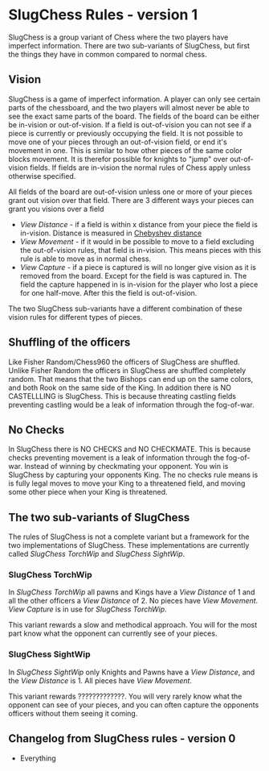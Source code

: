 # SlugChess Rules - version 1

SlugChess is a group variant of Chess where the two players have imperfect information. There are two sub-variants of SlugChess, but first the things they have in common compared to normal chess.

## Vision

SlugChess is a game of imperfect information. A player can only see certain parts of the chessboard, and the two players will almost never be able to see the exact same parts of the board. The fields of the board can be either be in-vision or out-of-vision. If a field is out-of-vision you can not see if a piece is currently or previously occupying the field. It is not possible to move one of your pieces through an out-of-vision field, or end it's movement in one. This is similar to how other pieces of the same color blocks movement. It is therefor possible for knights to "jump" over out-of-vision fields. If fields are in-vision the normal rules of Chess apply unless otherwise specified.

All fields of the board are out-of-vision unless one or more of your pieces grant out vision over that field. There are 3 different ways your pieces can grant you visions over a field
- _View Distance_ - if a field is within x distance from your piece the field is in-vision. Distance is measured in [Chebyshev distance](https://en.wikipedia.org/wiki/Chebyshev_distance)
- _View Movement_ - if it would in be possible to move to a field excluding the out-of-vision rules, that field is in-vision. This means pieces with this rule is able to move as in normal chess.
- _View Capture_ - if a piece is captured is will no longer give vision as it is removed from the board. Except for the field is was captured in. The field the capture happened in is in-vision for the player who lost a piece for one half-move. After this the field is out-of-vision.

The two SlugChess sub-variants have a different combination of these vision rules for different types of pieces.

## Shuffling of the officers

Like Fisher Random/Chess960 the officers of SlugChess are shuffled. Unlike Fisher Random the officers in SlugChess are shuffled completely random. That means that the two Bishops can end up on the same colors, and both Rook on the same side of the King. In addition there is NO CASTELLLING is SlugChess. This is because threating castling fields preventing castling would be a leak of information through the fog-of-war.

## No Checks

In SlugChess there is NO CHECKS and NO CHECKMATE. This is because checks preventing movement is a leak of information through the fog-of-war. Instead of winning by checkmating your opponent. You win is SlugChess by capturing your opponents King. The no checks rule means is is fully legal moves to move your King to a threatened field, and moving some other piece when your King is threatened.

## The two sub-variants of SlugChess

The rules of SlugChess is not a complete variant but a framework for the two implementations of SlugChess. These implementations are currently called _SlugChess TorchWip_ and _SlugChess SightWip_.

### SlugChess TorchWip

In _SlugChess TorchWip_ all pawns and Kings have a _View Distance_ of 1 and all the other officers a _View Distance_ of 2. No pieces have _View Movement_. _View Capture_ is in use for _SlugChess TorchWip_.

This variant rewards a slow and methodical approach. You will for the most part know what the opponent can currently see of your pieces.  

### SlugChess SightWip

In _SlugChess SightWip_ only Knights and Pawns have a _View Distance_, and the _View Distance_ is 1. All pieces have _View Movement_.  

This variant rewards ?????????????. You will very rarely know what the opponent can see of your pieces, and you can often capture the opponents officers without them seeing it coming. 

## Changelog from SlugChess rules - version 0
- Everything
